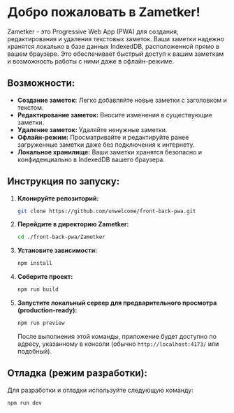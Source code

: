 # Добро пожаловать в Zametker!

Zametker - это Progressive Web App (PWA) для создания, редактирования и удаления текстовых заметок. Ваши заметки надежно хранятся локально в базе данных IndexedDB, расположенной прямо в вашем браузере. Это обеспечивает быстрый доступ к вашим заметкам и возможность работы с ними даже в офлайн-режиме.

## Возможности:

*   **Создание заметок:** Легко добавляйте новые заметки с заголовком и текстом.
*   **Редактирование заметок:** Вносите изменения в существующие заметки.
*   **Удаление заметок:** Удаляйте ненужные заметки.
*   **Офлайн-режим:** Просматривайте и редактируйте ранее загруженные заметки даже без подключения к интернету.
*   **Локальное хранилище:** Ваши заметки хранятся безопасно и конфиденциально в IndexedDB вашего браузера.

## Инструкция по запуску:

1.  **Клонируйте репозиторий:**

    ```bash
    git clone https://github.com/unwelcome/front-back-pwa.git
    ```

2.  **Перейдите в директорию Zametker:**

    ```bash
    cd ./front-back-pwa/Zametker
    ```

3.  **Установите зависимости:**

    ```bash
    npm install
    ```

4.  **Соберите проект:**

    ```bash
    npm run build
    ```

5.  **Запустите локальный сервер для предварительного просмотра (production-ready):**

    ```bash
    npm run preview
    ```

    После выполнения этой команды, приложение будет доступно по адресу, указанному в консоли (обычно `http://localhost:4173/` или подобный).

## Отладка (режим разработки):

Для разработки и отладки используйте следующую команду:

```bash
npm run dev